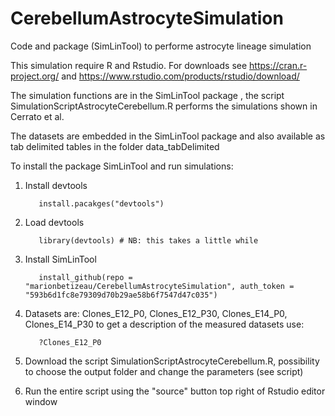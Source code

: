 # CerebellumAstrocyteSimulation
Code and package (SimLinTool) to performe astrocyte lineage simulation

This simulation require R and Rstudio. For downloads see https://cran.r-project.org/ and https://www.rstudio.com/products/rstudio/download/

The simulation functions are in the SimLinTool package , the script SimulationScriptAstrocyteCerebellum.R performs the simulations shown in Cerrato et al.

The datasets are embedded in the SimLinTool package and also available as tab delimited tables in the folder data_tabDelimited

To install the package SimLinTool and run simulations:
1. Install devtools  

          install.pacakges("devtools")
2. Load devtools 

          library(devtools) # NB: this takes a little while
3. Install SimLinTool

          install_github(repo = "marionbetizeau/CerebellumAstrocyteSimulation", auth_token = "593b6d1fc8e79309d70b29ae58b6f7547d47c035")
4. Datasets are: Clones_E12_P0, Clones_E12_P30, Clones_E14_P0, Clones_E14_P30 to get a description of the measured datasets use:  

          ?Clones_E12_P0 
5. Download the script SimulationScriptAstrocyteCerebellum.R, possibility to choose the output folder and change the parameters (see script)
6. Run the entire script using the "source" button top right of Rstudio editor window
